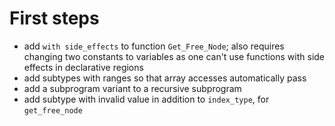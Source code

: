 # First steps

- add `with side_effects` to function `Get_Free_Node`; also requires changing
  two constants to variables as one can't use functions with side effects in
  declarative regions
- add subtypes with ranges so that array accesses automatically pass
- add a subprogram variant to a recursive subprogram
- add subtype with invalid value in addition to `index_type`, for `get_free_node`
